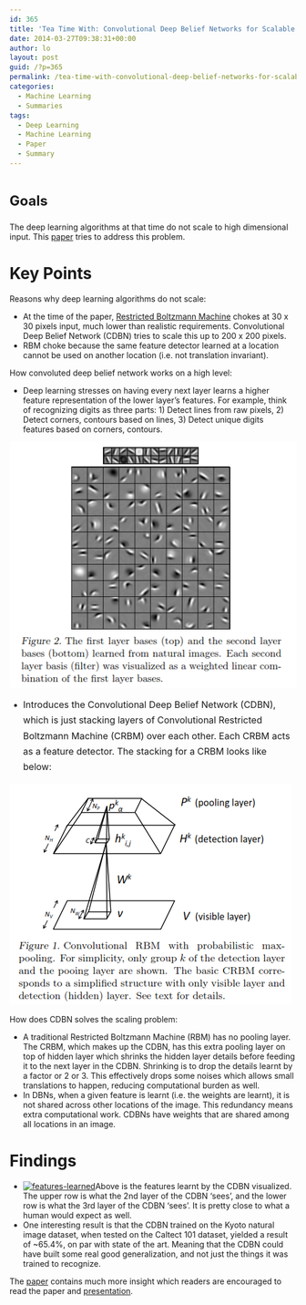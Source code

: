 ```yaml
---
id: 365
title: 'Tea Time With: Convolutional Deep Belief Networks for Scalable Unsupervised Learning of Hierarchical Representations'
date: 2014-03-27T09:38:31+00:00
author: lo
layout: post
guid: /?p=365
permalink: /tea-time-with-convolutional-deep-belief-networks-for-scalable-unsupervised-learning-of-hierarchical-representations/
categories:
  - Machine Learning
  - Summaries
tags:
  - Deep Learning
  - Machine Learning
  - Paper
  - Summary
---
```

# <span style="font-size: 1.5rem; line-height: 1.5;">Goals</span>

The deep learning algorithms at that time do not scale to high dimensional input. This <a href="http://web.eecs.umich.edu/~honglak/icml09-ConvolutionalDeepBeliefNetworks.pdf" target="_blank">paper</a> tries to address this problem.

# Key Points

Reasons why deep learning algorithms do not scale:

  * At the time of the paper, [Restricted Boltzmann Machine](http://en.wikipedia.org/wiki/Restricted_Boltzmann_machine) chokes at 30 x 30 pixels input, much lower than realistic requirements. Convolutional Deep Belief Network (CDBN) tries to scale this up to 200 x 200 pixels.
  * RBM choke because the same feature detector learned at a location cannot be used on another location (i.e. not translation invariant).

How convoluted deep belief network works on a high level:

  * Deep learning stresses on having every next layer learns a higher feature representation of the lower layer&#8217;s features. For example, think of recognizing digits as three parts: 1) Detect lines from raw pixels, 2) Detect corners, contours based on lines, 3) Detect unique digits features based on corners, contours.

[<img class="aligncenter size-full wp-image-373" alt="layered-features" src="/wp-content/uploads/2014/03/layered-features.png" width="516" height="431" />](/wp-content/uploads/2014/03/layered-features.png)

  * <span style="line-height: 1.714285714; font-size: 1rem;">Introduces the Convolutional Deep Belief Network (CDBN), which is just stacking layers of Convolutional Restricted Boltzmann Machine (CRBM) over each other. Each CRBM acts as a feature detector. The stacking for a CRBM looks like below:</span>

[<img class="aligncenter size-full wp-image-372" alt="convoluted-rbm" src="/wp-content/uploads/2014/03/convoluted-rbm.png" width="496" height="389" />](/wp-content/uploads/2014/03/convoluted-rbm.png)

How does CDBN solves the scaling problem:

  * A traditional Restricted Boltzmann Machine (RBM) has no pooling layer. The CRBM, which makes up the CDBN, has this extra pooling layer on top of hidden layer which shrinks the hidden layer details before feeding it to the next layer in the CDBN. Shrinking is to drop the details learnt by a factor or 2 or 3. This effectively drops some noises which allows small translations to happen, reducing computational burden as well.
  * In DBNs, when a given feature is learnt (i.e. the weights are learnt), it is not shared across other locations of the image. This redundancy means extra computational work. CDBNs have weights that are shared among all locations in an image.

# Findings

  * [<img class="aligncenter size-full wp-image-375" alt="features-learned" src="/wp-content/uploads/2014/03/features-learned.png" width="1014" height="334" srcset="/wp-content/uploads/2014/03/features-learned.png 1014w, /wp-content/uploads/2014/03/features-learned-580x191.png 580w, /wp-content/uploads/2014/03/features-learned-940x309.png 940w, /wp-content/uploads/2014/03/features-learned-624x205.png 624w" sizes="(max-width: 1014px) 100vw, 1014px" />](/wp-content/uploads/2014/03/features-learned.png)Above is the features learnt by the CDBN visualized. The upper row is what the 2nd layer of the CDBN &#8216;sees&#8217;, and the lower row is what the 3rd layer of the CDBN &#8216;sees&#8217;. It is pretty close to what a human would expect as well.
  * One interesting result is that the CDBN trained on the Kyoto natural image dataset, when tested on the Caltect 101 dataset, yielded a result of ~65.4%, on par with state of the art. Meaning that the CDBN could have built some real good generalization, and not just the things it was trained to recognize.

The <a href="http://web.eecs.umich.edu/~honglak/icml09-ConvolutionalDeepBeliefNetworks.pdf" target="_blank">paper</a> contains much more insight which readers are encouraged to read the paper and <a href="http://arnetminer.org/publication/convolutional-deep-belief-networks-for-scalable-unsupervised-learning-of-hierarchical-representations-1210248.html" target="_blank">presentation</a>.